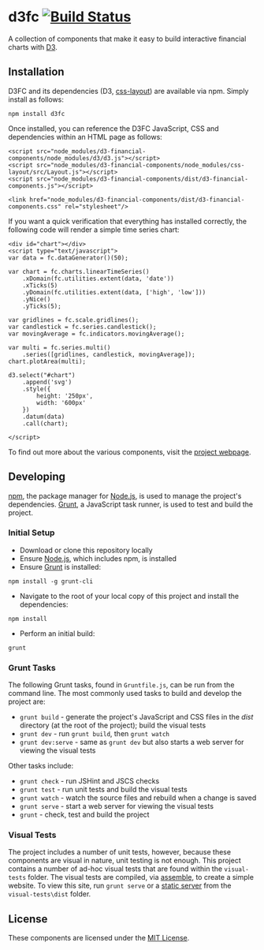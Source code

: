 # d3fc [![Build Status](https://travis-ci.org/ScottLogic/d3fc.svg?branch=master)](https://travis-ci.org/ScottLogic/d3fc)

A collection of components that make it easy to build interactive financial charts with  [D3](http://d3js.org).

## Installation

D3FC and its dependencies (D3, [css-layout](https://github.com/facebook/css-layout)) are available via npm. Simply install as follows:

    npm install d3fc

Once installed, you can reference the D3FC JavaScript, CSS and dependencies within an HTML page as follows:

    <script src="node_modules/d3-financial-components/node_modules/d3/d3.js"></script>
    <script src="node_modules/d3-financial-components/node_modules/css-layout/src/Layout.js"></script>
    <script src="node_modules/d3-financial-components/dist/d3-financial-components.js"></script>
    
    <link href="node_modules/d3-financial-components/dist/d3-financial-components.css" rel="stylesheet"/>

If you want a quick verification that everything has installed correctly, the following code will render a simple time series chart:

    <div id="chart"></div>
    <script type="text/javascript">
    var data = fc.dataGenerator()(50);

    var chart = fc.charts.linearTimeSeries()
        .xDomain(fc.utilities.extent(data, 'date'))
        .xTicks(5)
        .yDomain(fc.utilities.extent(data, ['high', 'low']))
        .yNice()
        .yTicks(5);

    var gridlines = fc.scale.gridlines();
    var candlestick = fc.series.candlestick();
    var movingAverage = fc.indicators.movingAverage();

    var multi = fc.series.multi()
        .series([gridlines, candlestick, movingAverage]);
    chart.plotArea(multi);

    d3.select("#chart")
        .append('svg')
        .style({
            height: '250px',
            width: '600px'
        })
        .datum(data)
        .call(chart);

    </script>

To find out more about the various components, visit the [project webpage](http://scottlogic.github.io/d3-financial-components/).

## Developing

[npm](https://www.npmjs.com/), the package manager for [Node.js](https://nodejs.org/), is used to manage the project's dependencies. [Grunt](http://gruntjs.com/), a JavaScript task runner, is used to test and build the project.

### Initial Setup

- Download or clone this repository locally
- Ensure [Node.js](https://nodejs.org/), which includes npm, is installed
- Ensure [Grunt](http://gruntjs.com/getting-started#installing-the-cli) is installed:

```
npm install -g grunt-cli
```

- Navigate to the root of your local copy of this project and install the dependencies:

```
npm install
```

- Perform an initial build:

```
grunt
```

### Grunt Tasks

The following Grunt tasks, found in `Gruntfile.js`, can be run from the command line. The most commonly used tasks to build and develop the project are:

- `grunt build` - generate the project's JavaScript and CSS files in the _dist_ directory (at the root of the project); build the visual tests
- `grunt dev` - run `grunt build`, then `grunt watch`
- `grunt dev:serve` - same as `grunt dev` but also starts a web server for viewing the visual tests

Other tasks include:

- `grunt check` - run JSHint and JSCS checks
- `grunt test` - run unit tests and build the visual tests
- `grunt watch` - watch the source files and rebuild when a change is saved
- `grunt serve` - start a web server for viewing the visual tests
- `grunt` - check, test and build the project

### Visual Tests

The project includes a number of unit tests, however, because these components are visual in nature, unit testing is not enough. This project contains a number of ad-hoc visual tests that are found within the `visual-tests` folder. The visual tests are compiled, via [assemble](http://assemble.io/), to create a simple website. To view this site, run `grunt serve` or a [static server](https://gist.github.com/willurd/5720255) from the `visual-tests\dist` folder.

## License

These components are licensed under the [MIT License](http://opensource.org/licenses/MIT).
